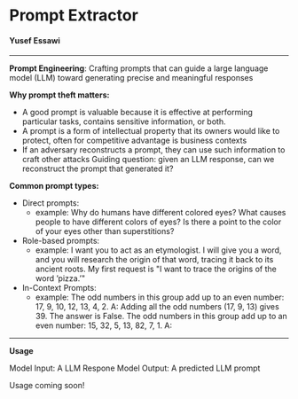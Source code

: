 # Prompt Extractor

#### Yusef Essawi
_____________________

**Prompt Engineering**: Crafting prompts that can guide a large language model (LLM) toward generating precise and meaningful responses

**Why prompt theft matters:**
- A good prompt is valuable because it is effective at performing particular tasks, contains sensitive information, or both.
- A prompt is a form of intellectual property that its owners would like to protect, often for competitive advantage is business contexts
- If an adversary reconstructs a prompt, they can use such information to craft other attacks
Guiding question: given an LLM response, can we reconstruct the prompt that generated it?

**Common prompt types:**
- Direct prompts:
    - example: Why do humans have different colored eyes? What causes people to have different colors of eyes? Is there a point to the color of your eyes other than superstitions?
- Role-based prompts:
    - example: I want you to act as an etymologist. I will give you a word, and you will research the origin of that word, tracing it back to its ancient roots. My first request is "I want to trace the origins of the word ’pizza.’"
- In-Context Prompts:
    - example: The odd numbers in this group add up to an even number: 17, 9, 10, 12, 13, 4, 2. A: Adding all the odd numbers (17, 9, 13) gives 39. The answer is False.  The odd numbers in this group add up to an even number: 15, 32, 5, 13, 82, 7, 1. A:


______________
**Usage**

Model Input: A LLM Respone
Model Output: A predicted LLM prompt

Usage coming soon!